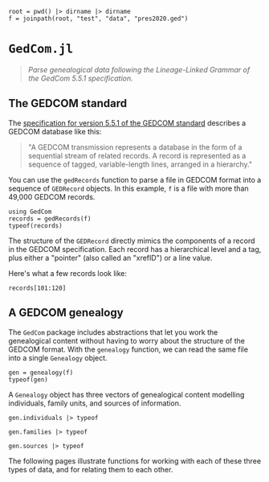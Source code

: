 ```@setup home
root = pwd() |> dirname |> dirname
f = joinpath(root, "test", "data", "pres2020.ged")
```

# `GedCom.jl`

> *Parse genealogical data following the Lineage-Linked Grammar of the GedCom 5.5.1 specification.*


## The GEDCOM standard

The [specification for version 5.5.1 of the GEDCOM standard](https://gedcom.io/specifications/ged551.pdf) describes a GEDCOM database like this:


> "A GEDCOM transmission represents a database in the form of a sequential stream of related records. A record is represented as a sequence of tagged, variable-length lines, arranged in a hierarchy."

You can use the `gedRecords` function to parse a file in GEDCOM format into a sequence of `GEDRecord` objects.  In this example, `f` is a file with more than 49,000 GEDCOM records. 


```@example home
using GedCom
records = gedRecords(f)
typeof(records)
```

The structure of the `GEDRecord` directly mimics the components of a record in the GEDCOM specification.  Each record has a hierarchical level and a tag, plus either a "pointer" (also called an "xrefID") or a line value.

Here's what a few records look like:

```@example home
records[101:120]
```


## A GEDCOM genealogy

The `GedCom` package includes abstractions that let you work the genealogical content without having to worry about the structure of the GEDCOM format.  With the `genealogy` function, we can read the same file into a single `Genealogy` object.

```@example home
gen = genealogy(f)
typeof(gen)
```

A `Genealogy` object has three vectors of genealogical content modelling individuals, family units, and sources of information.

```@example home
gen.individuals |> typeof
```


```@example home
gen.families |> typeof
```
```@example home
gen.sources |> typeof
```

The following pages illustrate functions for working with each of these three types of data, and for relating them to each other.

